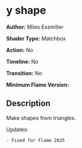 # y shape

**Author:** Miles Essmiller

**Shader Type:** Matchbox

**Action:** No

**Timeline:** No

**Transition:** No

**Minimum Flame Version:** 


## Description
Make shapes from triangles.

Updates:

    - Fixed for Flame 2025

